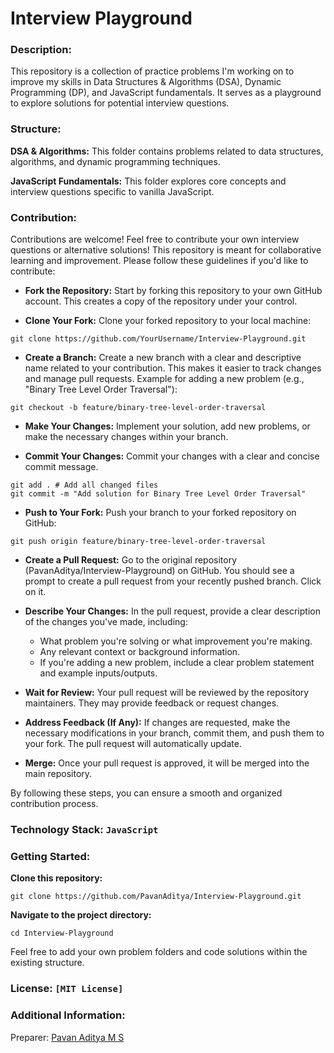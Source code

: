 # Interview Playground

### Description:
This repository is a collection of practice problems I'm working on to improve my skills in Data Structures & Algorithms (DSA), Dynamic Programming (DP), and JavaScript fundamentals. It serves as a playground to explore solutions for potential interview questions.

### Structure:

**DSA & Algorithms:** This folder contains problems related to data structures, algorithms, and dynamic programming techniques.

**JavaScript Fundamentals:** This folder explores core concepts and interview questions specific to vanilla JavaScript.

### Contribution:
Contributions are welcome! Feel free to contribute your own interview questions or alternative solutions! This repository is meant for collaborative learning and improvement.
Please follow these guidelines if you'd like to contribute:

* **Fork the Repository:** Start by forking this repository to your own GitHub account. This creates a copy of the repository under your control.

* **Clone Your Fork:** Clone your forked repository to your local machine:
```
git clone https://github.com/YourUsername/Interview-Playground.git
```

* **Create a Branch:** Create a new branch with a clear and descriptive name related to your contribution. This makes it easier to track changes and manage pull requests.
    Example for adding a new problem (e.g., "Binary Tree Level Order Traversal"):
```
git checkout -b feature/binary-tree-level-order-traversal
```

* **Make Your Changes:** Implement your solution, add new problems, or make the necessary changes within your branch.

* **Commit Your Changes:** Commit your changes with a clear and concise commit message.

```
git add . # Add all changed files
git commit -m "Add solution for Binary Tree Level Order Traversal"
```

* **Push to Your Fork:** Push your branch to your forked repository on GitHub:

```
git push origin feature/binary-tree-level-order-traversal
```

* **Create a Pull Request:** Go to the original repository (PavanAditya/Interview-Playground) on GitHub. You should see a prompt to create a pull request from your recently pushed branch. Click on it.

* **Describe Your Changes:** In the pull request, provide a clear description of the changes you've made, including:
    * What problem you're solving or what improvement you're making.
    * Any relevant context or background information.
    * If you're adding a new problem, include a clear problem statement and example inputs/outputs.

* **Wait for Review:** Your pull request will be reviewed by the repository maintainers. They may provide feedback or request changes.

* **Address Feedback (If Any):** If changes are requested, make the necessary modifications in your branch, commit them, and push them to your fork. The pull request will automatically update.

* **Merge:** Once your pull request is approved, it will be merged into the main repository.

By following these steps, you can ensure a smooth and organized contribution process.

### Technology Stack: ```JavaScript```

### Getting Started:

**Clone this repository:**
```
git clone https://github.com/PavanAditya/Interview-Playground.git
```

**Navigate to the project directory:**
```
cd Interview-Playground
```

Feel free to add your own problem folders and code solutions within the existing structure.

### License: ```[MIT License]```

### Additional Information:

Preparer: [Pavan Aditya M S ](https://pavanaditya.com/)
